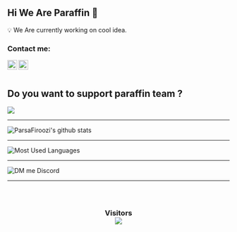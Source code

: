 ## Hi We Are Paraffin 👋

💡 We Are currently working on cool idea.


### Contact me:

[<img align="left" alt="Paraffin | Instagram" width="22px" src="https://cdn.jsdelivr.net/npm/simple-icons@v3/icons/instagram.svg" />][instagram]
[<img align="left" alt="Paraffin | Mail" width="22px" src="https://cdn.jsdelivr.net/npm/simple-icons@3.4.1/icons/protonmail.svg" />][mail]

<br />
<br />

<h2>Do you want to support paraffin team ?</h2>

<a href="https://idpay.ir/donate-paraffin-team"><img src="https://img.buymeacoffee.com/button-api/?text=Donate &slug=BoyCode&button_colour=b33232&font_colour=ffffff&font_family=Cookie&outline_colour=000000&coffee_colour=FFDD00"></a>

---

![ParsaFiroozi's github stats](https://github-readme-stats.vercel.app/api?username=Paraffin-Team&show_icons=true&theme=radical)

---

![Most Used Languages](https://github-readme-stats.vercel.app/api/top-langs/?username=Paraffin-Team&layout=compact&theme=radical)

---

![DM me Discord](https://discord.c99.nl/widget/theme-1/488958506280550402.png)
    
[github]: https://github.com/Paraffin-Team
[Instagram]: https://www.instagram.com/paraffin.team/
[Mail]: mailto:paraffin-team@gmail.com

---

<h3 align="center"> 
<br>
<br>
Visitors<br>
<img src="https://profile-counter.glitch.me/parsa.firoozi20/count.svg" />
</h3>
<br>
<br>  
